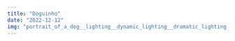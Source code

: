 ```yaml
---
title: "Doguinho"
date: "2022-12-12"
img: "portrait_of_a_dog__lighting__dynamic_lighting__dramatic_lighting_Seed-2412953_Steps-25_Guidance-13.4.jpeg"
---
```

